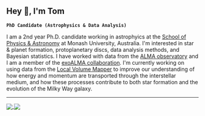 ## Hey 👋, I'm Tom

**`PhD Candidate (Astrophysics & Data Analysis)`**

I am a 2nd year Ph.D. candidate working in astrophyics at the [School of Physics & Astronomy](https://github.com/Monash-University-Physics-Astronomy) at Monash University, Australia.
I'm interested in star & planet formation, protoplanetary discs, data analysis methods, and Bayesian statistics.
I have worked with data from the [ALMA observatory](https://www.almaobservatory.org/en/home/) and I am a member of the [exoALMA collaboration](https://www.exoalma.com/).
I'm currently working on using data from the [Local Volume Mapper](https://www.sdss.org/dr18/lvm/about/) to improve our understanding of how energy and momentum are transported through the interstellar medium, and how these processes contribute to both star formation and the evolution of the Milky Way galaxy.

---

<!-- ### 🧰 Languages and Tools

<!-- <img align="left" alt="Java" width="30px" style="padding-right:10px;" src="https://cdn.jsdelivr.net/gh/devicons/devicon/icons/java/java-original.svg"/> -->
<!-- <img align="left" alt="Spring" width="30px" style="padding-right:10px;" src="https://cdn.jsdelivr.net/gh/devicons/devicon/icons/spring/spring-original.svg" /> -->
<!-- <img align="left" alt="TypeScript" width="30px" style="padding-right:10px;" src="https://cdn.jsdelivr.net/gh/devicons/devicon/icons/typescript/typescript-plain.svg" /> -->
<!-- <img align="left" alt="Angular" width="30px" style="padding-right:10px;" src="https://cdn.jsdelivr.net/gh/devicons/devicon/icons/angularjs/angularjs-plain.svg" /> -->
<!-- <img align="left" alt="Git" width="30px" style="padding-right:10px;" src="https://cdn.jsdelivr.net/gh/devicons/devicon/icons/git/git-original.svg" /> -->
<!-- <img align="left" alt="Linux" width="30px" style="padding-right:10px;" src="https://cdn.jsdelivr.net/gh/devicons/devicon/icons/linux/linux-original.svg" /> -->
<!-- <img align="left" alt="HTML" width="30px" style="padding-right:10px;" src="https://cdn.jsdelivr.net/gh/devicons/devicon/icons/html5/html5-plain.svg" /> -->
<!-- <img align="left" alt="CSS" width="30px" style="padding-right:10px;" src="https://cdn.jsdelivr.net/gh/devicons/devicon/icons/css3/css3-plain.svg" /> -->
<!-- <img align="left" alt="JavaScript" width="30px" style="padding-right:10px;" src="https://cdn.jsdelivr.net/gh/devicons/devicon/icons/javascript/javascript-plain.svg" /> -->
<!-- <img align="left" alt="React" width="30px" style="padding-right:10px;" src="https://cdn.jsdelivr.net/gh/devicons/devicon/icons/react/react-original.svg" /> -->
<!-- <img align="left" alt="NodeJS" width="30px" style="padding-right:10px;" src="https://cdn.jsdelivr.net/gh/devicons/devicon/icons/nodejs/nodejs-original.svg" /> -->
<!-- <img align="left" alt="Python" width="30px" style="padding-right:10px;" src="https://cdn.jsdelivr.net/gh/devicons/devicon/icons/python/python-plain.svg" /> -->
<!-- <img align="left" alt="C++" width="30px" style="padding-right:10px;" src="https://cdn.jsdelivr.net/gh/devicons/devicon/icons/cplusplus/cplusplus-line.svg" /> -->
<!-- <img align="left" alt="GitHub" width="30px" style="padding-right:10px;" src="https://cdn.jsdelivr.net/gh/devicons/devicon/icons/github/github-original.svg" /> -->
<!-- <img align="left" alt="Bash" width="30px" style="padding-right:10px;" src="https://cdn.jsdelivr.net/gh/devicons/devicon/icons/bash/bash-original.svg" /> -->
<!-- <br /> -->

<!-- ### 📊 Stats -->

<!-- ![My GitHub stats](https://github-readme-stats.vercel.app/api?username=tomhilder&show_icons=true&theme=transparent) -->

<!-- ![Top Langs](https://github-readme-stats.vercel.app/api/top-langs/?username=tomhilder&layout=donut&theme=transparent&size_weight=0&count_weight=1&hide=TeX) -->
<!-- ![Top Langs](https://github-readme-stats.vercel.app/api/top-langs/?username=tomhilder&layout=donut&theme=transparent&size_weight=0.0&count_weight=1&exclude_repo=hons_thesis&hide_title=True&hide_border=true) -->

<!-- <div class="row">
  <div class="column">
    <img src="https://github-readme-stats.vercel.app/api?username=tomhilder&show_icons=true&theme=transparent&hide_border=true" alt="Stats" style="width:50%">
  </div>
  <div class="column">
    <img src="https://github-readme-stats.vercel.app/api/top-langs/?username=tomhilder&layout=donut&theme=transparent&size_weight=0.0&count_weight=1&exclude_repo=hons_thesis&hide_title=True&hide_border=true" alt="Languages" style="width:50%">
  </div>
</div> -->

<a href="github.com/TomHilder">
  <img align="center" src="https://github-readme-stats.vercel.app/api?username=tomhilder&show_icons=true&theme=transparent&hide_border=true" />
</a>
<a href="github.com/TomHilder">
  <img align="center" src="https://github-readme-stats.vercel.app/api/top-langs/?username=tomhilder&layout=donut&theme=transparent&size_weight=0.0&count_weight=1&exclude_repo=hons_thesis&hide_title=True&hide_border=true" />
</a>

<!-- ![GitHub Streak](https://streak-stats.demolab.com?user=ForrestKnight&theme=gruvbox&border_radius=4.5) -->

#
<!--
<details>
 <summary><h3>👨‍💻 Forrest's Coding Journey</h3></summary>
   I started my coding journey as a naive computer science student with a passion to learn everything I could about this programming world - code, unix, linux, theory. And all the while, teaching myself iOS development with a dream to build my own app, but that soon got overshadowed by my desire to excel in Java. A desire that landed me a full-stack software engineering job upon graduation. However, I had another desire I had been pursuing throughout this time - YouTube content creation. I eventually ended up quitting my software engineering job to pursue YouTube full-time, and that has been my focus ever since. But there's something that's always bothered me about my journey - abandoning my dream of building my own app to pursue the safe route, a job. Now I've already taken the leap away from that safety net into this uncomfortable, unexplored world that it being a creator. And it worked out, but again, it became comfortable. It's easier to create a video than go out on a ledge and build my own product. I do have to eat, at the end of the day, but I think it's time. It's time to get uncomfortable again. I have a burning desire to get back on the horse, and fulfill that dream younger me had of building my own app, my own product. And in order to do that, I'll be implmementing a few measures to streamline my YouTube content to focus more time on fulfilling that dream - a dream that I'll be ready to tackle in 2023 due to the measure I'm putting in place now until the end of 2022. Don't wait up, because I'm coming.
-->
<!-- [website]: https://fkcodes.com
[youtube]: https://youtube.com/fknight -->

<!---
TomHilder/TomHilder is a ✨ special ✨ repository because its `README.md` (this file) appears on your GitHub profile.
You can click the Preview link to take a look at your changes.
--->

